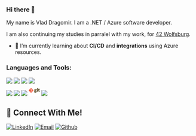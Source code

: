 ### Hi there 👋
My name is Vlad Dragomir. I am a .NET / Azure software developer.
<br>

I am also continuing my studies in parralel with my work, for [42 Wolfsburg](https://42wolfsburg.de/).


- 🌱 I’m currently learning about **CI/CD** and **integrations** using Azure resources.

<h3 align="left">Languages and Tools:</h3>

<code><img height="30" src="https://github.com/abranhe/programming-languages-logos/blob/master/src/csharp/csharp.png"></code>
<code><img height="30" src="https://github.com/MarikIshtar007/MarikIshtar007/blob/master/images/c-original.svg"></code>
<code><img height="30" src="https://upload.wikimedia.org/wikipedia/commons/thumb/7/7d/Microsoft_.NET_logo.svg/2048px-Microsoft_.NET_logo.svg.png"></code>
<code><img height="30" src="https://upload.wikimedia.org/wikipedia/commons/a/a8/Microsoft_Azure_Logo.svg"></code>
<br>
<code><img height="30" src="https://github.com/MarikIshtar007/MarikIshtar007/blob/master/images/sql.svg"></code>
<code><img height="30" src="https://symbols.getvecta.com/stencil_27/57_logic-apps.82ee97a54f.jpg"></code>
<code><img height="30" src="https://btp.udina.de/icons/azure/functions.svg"></code>
<code><img height="30" src="https://raw.githubusercontent.com/github/explore/80688e429a7d4ef2fca1e82350fe8e3517d3494d/topics/git/git.png"></code>
<code><img height="30" src="https://symbols.getvecta.com/stencil_28/71_virtual-network.8cd684329b.svg"></code>



## 📱 Connect With Me!
[![LinkedIn](https://img.shields.io/badge/-LinkedIn-0e76a8?style=flat-square&logo=linkedin&logoColor=white)](https://www.linkedin.com/in/vdragomir/)
[![Email](https://img.shields.io/badge/Email-%20-d95040?style=flat-square&logo=mail&logoColor=white)](mailto:vdragomir@protonmail.com)
[![Github](https://img.shields.io/badge/GitHub-100000?style=flat-square&log=github&logoColor=white)](https://github.com/VladDrag)
